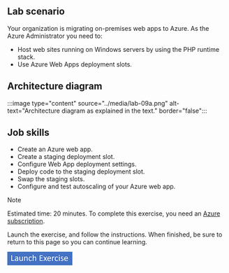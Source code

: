 ## Lab scenario

Your organization is migrating on-premises web apps to Azure. As the Azure Administrator you need to:
+ Host web sites running on Windows servers by using the PHP runtime stack. 
+ Use Azure Web Apps deployment slots.

## Architecture diagram

:::image type="content" source="../media/lab-09a.png" alt-text="Architecture diagram as explained in the text." border="false":::

## Job skills

- Create an Azure web app.
- Create a staging deployment slot.
- Configure Web App deployment settings.
- Deploy code to the staging deployment slot.
- Swap the staging slots.
- Configure and test autoscaling of your Azure web app.


> [!NOTE]
> Estimated time: 20 minutes. 
> To complete this exercise, you need an [Azure subscription](https://azure.microsoft.com/pricing/purchase-options/azure-account?cid=msft_learn).

Launch the exercise, and follow the instructions. When finished, be sure to return to this page so you can continue learning.

[![Button to launch exercise.](../media/launch-exercise.png)](https://microsoftlearning.github.io/AZ-104-MicrosoftAzureAdministrator/Instructions/Labs/LAB_09a-Implement_Web_Apps.html)

